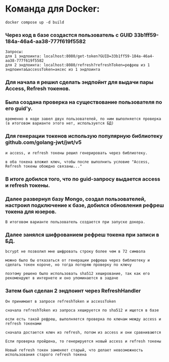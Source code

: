  # Команда для Docker:
    docker compose up -d build
 ### Через код в базе создастся пользователь с GUID 33b1ff59-184a-46a4-aa38-777f619f5582
    Запросы:
    для 1 эндпоинта: localhost:8080/get-token?GUID=33b1ff59-184a-46a4-aa38-777f619f5582
    для 2 эндпоинта: localhost:8080/refresh?refreshToken=рефреш из 1 эндпоинта&accessToken=аксес из 1 эндпоинта

### Для начала я решил сделать эндпойнт для выдачи пары Access, Refresh токенов.
### Была создана проверка на существование пользователя по его guid'у.
    временно в коде завел двух пользователей, по ним выполняется проверка (в итоговом варианте этого нет, используется БД)
### Для генерации токенов использую популярную библиотеку github.com/golang-jwt/jwt/v5
    и access, и refresh токены решил генерировать через библиотеку.

    в оба токена вложил ключ, чтобы после выполнить условие "Access, Refresh токены обоюдно связаны..."
### В итоге добился того, что по guid-запросу выдается access и refresh токены.


### Далее развернул базу Mongo, создал пользователей, настроил подключение к базе, добился обновления рефреш токена для юзеров.
    В итоговом варианте пользователь создается при запуске докера.
### Далее занялся шифрованием рефреш токена при записи в БД.
    bcrypt не позволил мне шифровать строку более чем в 72 символа

    можно было бы отказаться от генерации рефреша через библиотеку и сделать токен короче, но тогда потеряю проверку по ключу

    поэтому решено было использовать sha512 хеширование, так как его рекомендуют в интернете и оно упоминается в задаче

### Затем был сделан 2 эндпоинт через RefreshHandler
    Он принимает в запросе refreshToken и accessToken

    сначала refreshToken из запроса хешируется по sha512 и ищется в базе

    если есть такой рефреш, выполняется проверка по ключам между access и refresh токенами

    сначала достается ключ из refresh, потом из access и они сравниваются

    Если проверка пройдена, то генерируется новый access и refresh токены

    Новый refresh токен заменяет старый, что делает невозможность использования старого refresh токена
    
